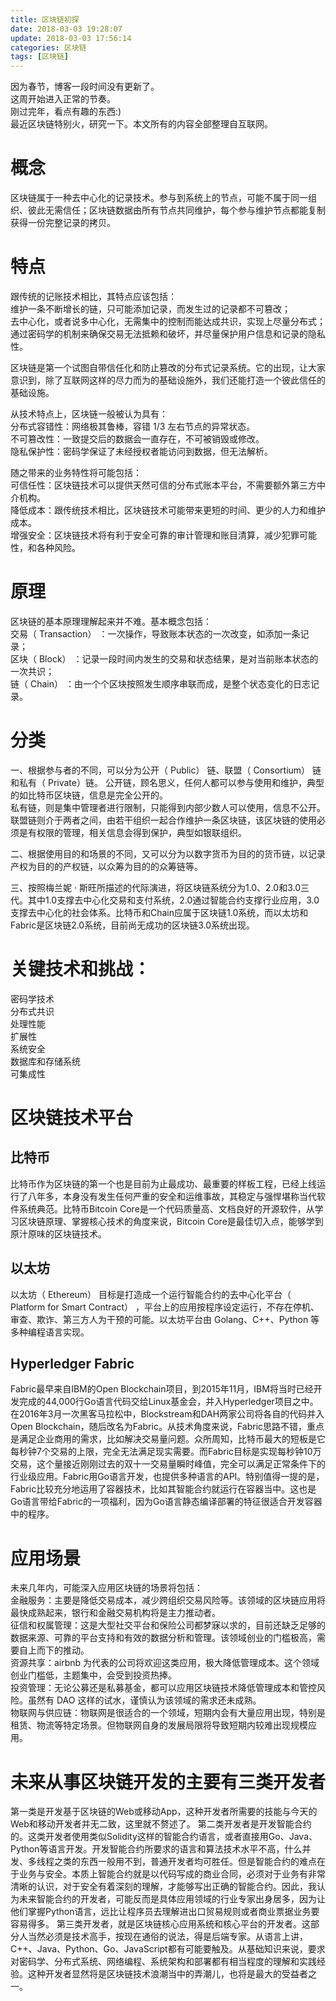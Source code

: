 ```yaml
---
title: 区块链初探
date: 2018-03-03 19:28:07
update: 2018-03-03 17:56:14
categories: 区块链
tags: [区块链]
---
```

因为春节，博客一段时间没有更新了。  
这周开始进入正常的节奏。  
刚过完年，看点有趣的东西:)  
最近区块链特别火，研究一下。本文所有的内容全部整理自互联网。  

# 概念
区块链属于一种去中心化的记录技术。参与到系统上的节点，可能不属于同一组织、彼此无需信任；区块链数据由所有节点共同维护，每个参与维护节点都能复制获得一份完整记录的拷贝。

# 特点
跟传统的记账技术相比，其特点应该包括：  
维护一条不断增长的链，只可能添加记录，而发生过的记录都不可篡改；  
去中心化，或者说多中心化，无需集中的控制而能达成共识，实现上尽量分布式；  
通过密码学的机制来确保交易无法抵赖和破坏，并尽量保护用户信息和记录的隐私性。 

区块链是第一个试图自带信任化和防止篡改的分布式记录系统。它的出现，让大家意识到，除了互联网这样的尽力而为的基础设施外，我们还能打造一个彼此信任的基础设施。

从技术特点上，区块链一般被认为具有：  
分布式容错性：网络极其鲁棒，容错 1/3 左右节点的异常状态。  
不可篡改性：一致提交后的数据会一直存在，不可被销毁或修改。  
隐私保护性：密码学保证了未经授权者能访问到数据，但无法解析。  

随之带来的业务特性将可能包括：  
可信任性：区块链技术可以提供天然可信的分布式账本平台，不需要额外第三方中介机构。  
降低成本：跟传统技术相比，区块链技术可能带来更短的时间、更少的人力和维护成本。  
增强安全：区块链技术将有利于安全可靠的审计管理和账目清算，减少犯罪可能性，和各种风险。  

# 原理
区块链的基本原理理解起来并不难。基本概念包括：  
交易（ Transaction） ：一次操作，导致账本状态的一次改变，如添加一条记录；  
区块（ Block） ：记录一段时间内发生的交易和状态结果，是对当前账本状态的一次共识；  
链（ Chain） ：由一个个区块按照发生顺序串联而成，是整个状态变化的日志记录。  

# 分类
一、根据参与者的不同，可以分为公开（ Public） 链、联盟（ Consortium） 链和私有（ Private）链。 
公开链，顾名思义，任何人都可以参与使用和维护，典型的如比特币区块链，信息是完全公开的。  
私有链，则是集中管理者进行限制，只能得到内部少数人可以使用，信息不公开。  
联盟链则介于两者之间，由若干组织一起合作维护一条区块链，该区块链的使用必须是有权限的管理，相关信息会得到保护，典型如银联组织。  

二、根据使用目的和场景的不同，又可以分为以数字货币为目的的货币链，以记录产权为目的的产权链，以众筹为目的的众筹链等。

三、按照梅兰妮 · 斯旺所描述的代际演进，将区块链系统分为1.0、2.0和3.0三代。其中1.0支撑去中心化交易和支付系统，2.0通过智能合约支撑行业应用，3.0支撑去中心化的社会体系。比特币和Chain应属于区块链1.0系统，而以太坊和Fabric是区块链2.0系统，目前尚无成功的区块链3.0系统出现。

# 关键技术和挑战：
密码学技术  
分布式共识  
处理性能  
扩展性  
系统安全  
数据库和存储系统  
可集成性  

# 区块链技术平台
## 比特币  
比特币作为区块链的第一个也是目前为止最成功、最重要的样板工程，已经上线运行了八年多，本身没有发生任何严重的安全和运维事故，其稳定与强悍堪称当代软件系统典范。比特币Bitcoin Core是一个代码质量高、文档良好的开源软件，从学习区块链原理、掌握核心技术的角度来说，Bitcoin Core是最佳切入点，能够学到原汁原味的区块链技术。
## 以太坊
以太坊（ Ethereum） 目标是打造成一个运行智能合约的去中心化平台（ Platform for Smart Contract） ，平台上的应用按程序设定运行，不存在停机、审查、欺诈、第三方人为干预的可能。以太坊平台由 Golang、C++、Python 等多种编程语言实现。
## Hyperledger Fabric
Fabric最早来自IBM的Open Blockchain项目，到2015年11月，IBM将当时已经开发完成的44,000行Go语言代码交给Linux基金会，并入Hyperledger项目之中。在2016年3月一次黑客马拉松中，Blockstream和DAH两家公司将各自的代码并入Open Blockchain，随后改名为Fabric。从技术角度来说，Fabric思路不错，重点是满足企业商用的需求，比如解决交易量问题。众所周知，比特币最大的短板是它每秒钟7个交易的上限，完全无法满足现实需要。而Fabric目标是实现每秒钟10万交易，这个量接近刚刚过去的双十一交易量瞬时峰值，完全可以满足正常条件下的行业级应用。Fabric用Go语言开发，也提供多种语言的API。特别值得一提的是，Fabric比较充分地运用了容器技术，比如其智能合约就运行在容器当中。这也是Go语言带给Fabric的一项福利，因为Go语言静态编译部署的特征很适合开发容器中的程序。

# 应用场景
未来几年内，可能深入应用区块链的场景将包括：  
金融服务：主要是降低交易成本，减少跨组织交易风险等。该领域的区块链应用将最快成熟起来，银行和金融交易机构将是主力推动者。  
征信和权属管理：这是大型社交平台和保险公司都梦寐以求的，目前还缺乏足够的数据来源、可靠的平台支持和有效的数据分析和管理。该领域创业的门槛极高，需要自上而下的推动。  
资源共享：airbnb 为代表的公司将欢迎这类应用，极大降低管理成本。这个领域创业门槛低，主题集中，会受到投资热捧。  
投资管理：无论公募还是私募基金，都可以应用区块链技术降低管理成本和管控风险。虽然有 DAO 这样的试水，谨慎认为该领域的需求还未成熟。  
物联网与供应链：物联网是很适合的一个领域，短期内会有大量应用出现，特别是租赁、物流等特定场景。但物联网自身的发展局限将导致短期内较难出现规模应用。  


# 未来从事区块链开发的主要有三类开发者
第一类是开发基于区块链的Web或移动App，这种开发者所需要的技能与今天的Web和移动开发者并无二致，这里就不赘述了。
第二类开发者是开发智能合约的。这类开发者使用类似Solidity这样的智能合约语言，或者直接用Go、Java、Python等语言开发。开发智能合约所要求的语言和算法技术水平不高，什么并发、多线程之类的东西一般用不到，普通开发者均可胜任。但是智能合约的难点在于业务与安全。本质上智能合约就是以代码写成的商业合同，必须对于业务有非常清晰的认识，对于安全有着深刻的理解，才能够写出正确的智能合约。因此，我认为未来智能合约的开发者，可能反而是具体应用领域的行业专家出身居多，因为让他们掌握Python语言，远比让程序员去理解进出口贸易规则或者商业票据业务要容易得多。
第三类开发者，就是区块链核心应用系统和核心平台的开发者。这部分人当然必须是技术高手，按现在通俗的说法，得是后端专家。从语言上讲，C++、Java、Python、Go、JavaScript都有可能要触及。从基础知识来说，要求对密码学、分布式系统、网络编程、系统架构和部署都有相当程度的理解和实践经验。这种开发者显然将是区块链技术浪潮当中的弄潮儿，也将是最大的受益者之一。



